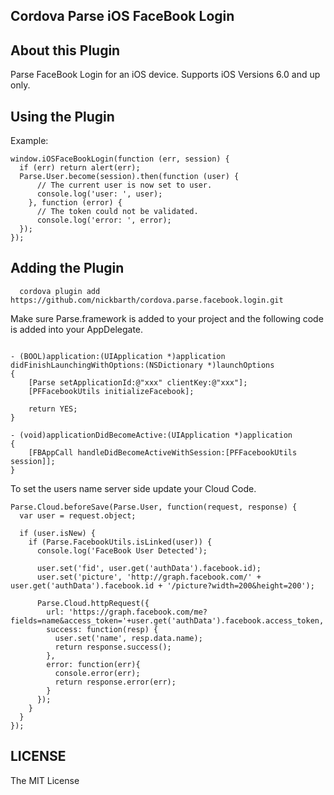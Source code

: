 ## Cordova Parse iOS FaceBook Login

## About this Plugin

Parse FaceBook Login for an iOS device. Supports iOS Versions 6.0 and up only.

## Using the Plugin

Example:

```
window.iOSFaceBookLogin(function (err, session) {
  if (err) return alert(err);
  Parse.User.become(session).then(function (user) {
      // The current user is now set to user.
      console.log('user: ', user);
    }, function (error) {
      // The token could not be validated.
      console.log('error: ', error);
  });
});
```

## Adding the Plugin ##

```
  cordova plugin add https://github.com/nickbarth/cordova.parse.facebook.login.git
```


Make sure Parse.framework is added to your project and the following code is added into your AppDelegate.

```

- (BOOL)application:(UIApplication *)application didFinishLaunchingWithOptions:(NSDictionary *)launchOptions
{
    [Parse setApplicationId:@"xxx" clientKey:@"xxx"];
    [PFFacebookUtils initializeFacebook];
    
    return YES;
}

- (void)applicationDidBecomeActive:(UIApplication *)application
{
    [FBAppCall handleDidBecomeActiveWithSession:[PFFacebookUtils session]];
}

```

To set the users name server side update your Cloud Code.

```
Parse.Cloud.beforeSave(Parse.User, function(request, response) {
  var user = request.object;

  if (user.isNew) {
    if (Parse.FacebookUtils.isLinked(user)) {
      console.log('FaceBook User Detected');

      user.set('fid', user.get('authData').facebook.id);
      user.set('picture', 'http://graph.facebook.com/' + user.get('authData').facebook.id + '/picture?width=200&height=200');

      Parse.Cloud.httpRequest({
        url: 'https://graph.facebook.com/me?fields=name&access_token='+user.get('authData').facebook.access_token,
        success: function(resp) {
          user.set('name', resp.data.name);
          return response.success();
        },
        error: function(err){
          console.error(err);
          return response.error(err);
        }
      });
    }
  }
});
```
## LICENSE ##

The MIT License
